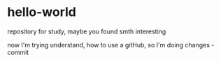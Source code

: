 # hello-world
repository for study, maybe you found smth interesting

now I'm trying understand, how to use a gitHub, so 
I'm doing changes - commit 
